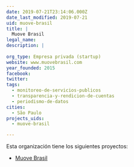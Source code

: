 ```yaml
---
date: 2019-07-21T23:14:06.000Z
date_last_modified: 2019-07-21
uid: muove-brasil
title: |
  Muove Brasil
legal_name: 
description: |
  
org_type: Empresa privada (startup)
website: www.muovebrasil.com
year_founded: 2015
facebook: 
twitter: 
tags:
  - monitoreo-de-servicios-publicos
  - transparencia-y-rendicion-de-cuentas
  - periodismo-de-datos
cities: 
  - São Paulo
projects_uids:
  - muove-brasil

---
```


Esta organización tiene los siguientes proyectos:

- [Muove Brasil](/proyectos/muove-brasil)

